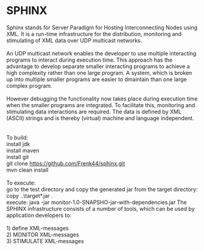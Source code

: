 SPHINX
======
Sphinx stands for Server Paradigm for Hosting Interconnecting Nodes using XML.
It is a run-time infrastructure for the distribution, monitoring and stimulating of XML data over UDP multicast networks.<br>
<br>
An UDP multicast network enables the developer to use multiple interacting programs to interact during execution time. This approach has the advantage to develop separate smaller interacting programs to achieve a high complexity rather than one large program. A system, which is broken up into multiple smaller programs are easier to dmaintain than one large complex program.<br>
<br>
However debugging the functionality now takes place during execution time when the smaller programs are integrated. To facilitate this, monitoring and stimulating data interactions are required. The data is defined by XML (ASCII) strings and is thereby (virtual) machine and language independent. <br>
<br><br>
To build:
<br> install jdk
<br> install maven
<br> install git
<br> git clone https://github.com/Frenk44/sphinx.git
<br> mvn clean install
<br><br>
To execute:
<br> go to the test directory and copy the generated jar from the target directory: copy ..\target\*.jar .
<br> execute: java -jar monitor-1.0-SNAPSHO-jar-with-dependencies.jar
The SPHINX infrastructure consists of a number of tools, which can be used by application developers to:<br>
<br> 1) define XML-messages
<br> 2) MONITOR XML-messages
<br> 3) STIMULATE XML-messages

